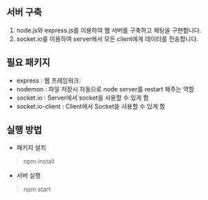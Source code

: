 ## 서버 구축
1. node.js와 express.js를 이용하여 웹 서버를 구축하고 채팅을 구현합니다.
2. socket.io를 이용하여 server에서 모든 client에게 데이터를 전송합니다.

## 필요 패키지
- express : 웹 프레임워크.
- nodemon : 파일 저장시 자동으로 node server를 restart 해주는 역할
- socket.io : Server에서 socket을 사용할 수 있게 함
- socket.io-client : Client에서 Socket을 사용할 수 있게 함

## 실행 방법
- 패키지 설치

> npm install

- 서버 실행

> npm start